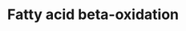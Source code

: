 ---
annotations:
- type: Disease Ontology
  value: lipid metabolism disorder
- type: Pathway Ontology
  value: fatty acid degradation pathway
- type: Pathway Ontology
  value: fatty acid metabolic pathway
- type: Pathway Ontology
  value: fatty acid beta degradation pathway
authors:
- Michiel
- Evelo
- MaintBot
- Susan
- Pahles
- FerryJagers
- AdrienDefay
- AlexanderPico
- Egonw
- Mkutmon
- DeSl
- Priyanka K
- Khanspers
- Licong
- Eweitz
communities:
- Lipids
description: Complete fatty acid beta-oxidation pathway for saturated and unsaturated
  fatty acids. Proteins on this pathway have targeted assays available via the [https://assays.cancer.gov/available_assays?wp_id=WP143
  CPTAC Assay Portal]
last-edited: 2021-05-07
organisms:
- Homo sapiens
redirect_from:
- /index.php/Pathway:WP143
- /instance/WP143
schema-jsonld:
- '@context': https://schema.org/
  '@id': https://wikipathways.github.io/pathways/WP143.html
  '@type': Dataset
  creator:
    '@type': Organization
    name: WikiPathways
  description: Complete fatty acid beta-oxidation pathway for saturated and unsaturated
    fatty acids. Proteins on this pathway have targeted assays available via the [https://assays.cancer.gov/available_assays?wp_id=WP143
    CPTAC Assay Portal]
  keywords:
  - Hexanoyl-CoA
  - GPD2
  - Acetyl-CoA
  - LPL
  - ACSL5
  - 3-Oxopalmitoyl-CoA
  - Acetoacetyl-CoA
  - 3-Oxohexanoyl-CoA
  - (S)-3-Hydroxybutanoyl-CoA
  - Palmitoyl-CoA
  - 4-cis-dexeboyl-CoA
  - Glutaryl-CoA
  - PNPLA2
  - trans,cis-Lauro-2,6-dienoyl-CoA
  - ACAS2
  - DCI
  - TPI1
  - LIPF
  - HADHSC
  - GK
  - (S)-3-Hydroxytetradecanoyl-CoA
  - 2-trans-dodecenoyl-CoA
  - Glyceraldehyde-3-Phosphate
  - LIPE
  - Linoleoyl-CoA
  - SLC25A20
  - 3-Oxododexanoyl-CoA
  - ACAT1
  - ACADL
  - Trans-Hex-2-enoyl-CoA
  - (S)-Hydrocyhexanoyl
  - CPT1A
  - ACADM
  - 3-trans-decenoyl-CoA
  - ACSL4
  - ACADS
  - Cronoyl-CoA
  - Acyl-CoA
  - CRAT
  - 3-Oxo-octanoyl-CoA
  - Glutarate
  - CPT2
  - Octaoyl-CoA
  - Dihydroxyacetone Phosphate
  - Lauroyl-CoA
  - cis,cis-3,6-Dodecadienoyl-CoA
  - Trans-Oct-2-enoyl-CoA
  - ECHS1
  - Decanoyl-CoA
  - (S)-3-Hydroxyhexadecanoyl-CoA
  - Fatty Acid
  - HADHA
  - ACSL6
  - Trans-Tetradex-2-enoyl-CoA
  - ACSL1
  - GK2
  - (S)-3-Hydroxydodexanonyl-CoA
  - Triacylglycerol
  - ACADVL
  - LIPC
  - 3-Oxocanoyl-CoA
  - (S)-3-Hydroxyoctanoyl-CoA
  - Myristoyl-CoA
  - HADHB
  - ACSL3
  - CPT1B
  - L-Glycerol-3-Phosphate
  - Glycerol
  - DECR1
  - 2-trans-4-cis-decadienoyl-CoA
  - DLD
  - Butanoyl-CoA
  - Dxotetradecanoyl-CoA
  - Trans-Dec-2-enoyl-CoA
  - (S)-3-Hydroxydecanoyl-CoA
  - Trans-Hexadecanoyl-CoA
  - GCDH
  - CHKB
  - TCA cycle
  license: CC0
  name: Fatty acid beta-oxidation
seo: CreativeWork
title: Fatty acid beta-oxidation
wpid: WP143
---